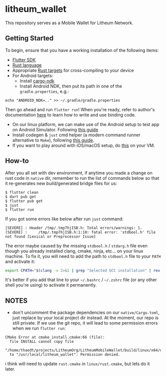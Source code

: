 # litheum_wallet

This repository serves as a Mobile Wallet for Litheum Network.

## Getting Started

To begin, ensure that you have a working installation of the following items:
- [Flutter SDK](https://docs.flutter.dev/get-started/install)
- [Rust language](https://rustup.rs/)
- Appropriate [Rust targets](https://rust-lang.github.io/rustup/cross-compilation.html) for cross-compiling to your device
- For Android targets:
    - Install [cargo-ndk](https://github.com/bbqsrc/cargo-ndk#installing)
    - Install Android NDK, then put its path in one of the `gradle.properties`, e.g.:

```
echo "ANDROID_NDK=.." >> ~/.gradle/gradle.properties
```

Then go ahead and run `flutter run`! When you're ready, refer to author's documentation
[here](https://fzyzcjy.github.io/flutter_rust_bridge/index.html)
to learn how to write and use binding code.

- On our linux platform, we can make use of the Android setup to test app on Android Simulator. Following [this guide](http://cjycode.com/flutter_rust_bridge/template/setup_android.html)
- Install codegen & `just` cmd helper (a modern command runner alternative to `Make`), following [this guide](http://cjycode.com/flutter_rust_bridge/template/generate_install.html).
- If you want to play around with iOS/macOS setup, do [this](http://cjycode.com/flutter_rust_bridge/template/setup_ios.html) on your VM. 


## How-to
After you all set with dev environment, if anytime you made a change on rust code in `native` dir, remember to run the list of commands below so that it re-generates new build/generated bridge files for us:
```
$ flutter clean
$ dart pub get
$ flutter pub get
$ just
$ flutter run
```
If you got some errors like below after run `just` command:
```
[SEVERE] : Header /tmp/.tmp7hjISB.h: Total errors/warnings: 1.
[SEVERE] :     /tmp/.tmp7hjISB.h:1:10: fatal error: 'stdbool.h' file not found [Lexical or Preprocessor Issue]
```
The error maybe caused by the missing `stdbool.h` / `stdarg.h` file even though you already installed clang, cmake, ninja, etc... on your linux machine. To fix it, you will need to add the path to `stdbool.h` file to your `PATH` and activate it:
```bash
export CPATH="$(clang -v 2>&1 | grep "Selected GCC installation" | rev | cut -d' ' -f1 | rev)/include"
```
It's better if you add that line to your `~/.bashrc` / `~/.zshrc` file (or any other shell you're using) to activate it permanently.


## NOTES
- don't uncomment the package dependencies on our `native/Cargo.toml`, just replace by your local project dir instead.
At the moment, our repo is still private. If we use the git repo, it will lead to some permission errors when we run `flutter run`:
```
CMake Error at cmake_install.cmake:66 (file):
  file INSTALL cannot copy file
  "/home/thaodt/projects/LitheumOrg/LitheumMobileWallet/build/linux/x64/debug/intermediates_do_not_run/litheum_wallet"
  to "/usr/local/litheum_wallet": Permission denied.
```
i think will need to update `rust.cmake` in `linux/rust.cmake`, but lets do it later.